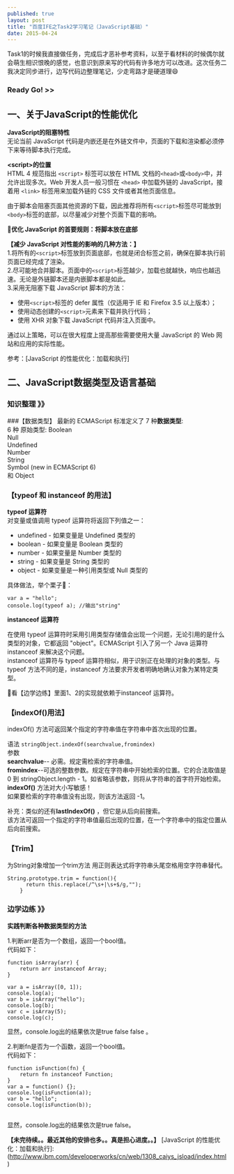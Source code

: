 ```yaml
---
published: true
layout: post
title: "百度IFE之Task2学习笔记（JavaScript基础）"
date: 2015-04-24
---
```

Task1的时候我直接做任务，完成后才恶补参考资料，以至于看材料的时候偶尔就会萌生相识恨晚的感觉，也意识到原来写的代码有许多地方可以改进。这次任务二我决定同步进行，边写代码边整理笔记，少走弯路才是硬道理😄  
### Ready Go! >>
## 一、关于JavaScript的性能优化

**JavaScript的阻塞特性**  
无论当前 JavaScript 代码是内嵌还是在外链文件中，页面的下载和渲染都必须停下来等待脚本执行完成。

**\<script>的位置**  
HTML 4 规范指出 `<script>` 标签可以放在 HTML 文档的`<head>`或`<body>`中，并允许出现多次。Web 开发人员一般习惯在 `<head>` 中加载外链的 JavaScript，接着用 `<link>` 标签用来加载外链的 CSS 文件或者其他页面信息。

由于脚本会阻塞页面其他资源的下载，因此推荐将所有`<script>`标签尽可能放到`<body>`标签的底部，以尽量减少对整个页面下载的影响。 
 
**🌺优化 JavaScript 的首要规则：将脚本放在底部**    

**【减少 JavaScript 对性能的影响的几种方法：】**  
1.将所有的`<script>`标签放到页面底部，也就是</body>闭合标签之前，确保在脚本执行前页面已经完成了渲染。  
2.尽可能地合并脚本。页面中的`<script>`标签越少，加载也就越快，响应也越迅速。无论是外链脚本还是内嵌脚本都是如此。  
3.采用无阻塞下载 JavaScript 脚本的方法：   

* 使用`<script>`标签的 defer 属性（仅适用于 IE 和 Firefox 3.5 以上版本）；
* 使用动态创建的`<script>`元素来下载并执行代码；
* 使用 XHR 对象下载 JavaScript 代码并注入页面中。  

通过以上策略，可以在很大程度上提高那些需要使用大量 JavaScript 的 Web 网站和应用的实际性能。

参考：[JavaScript 的性能优化：加载和执行]

## 二、JavaScript数据类型及语言基础
### 知识整理 》》   
###【数据类型】
最新的 ECMAScript 标准定义了 7 种**数据类型**:  
6 种 原始类型:
Boolean  
Null  
Undefined  
Number  
String  
Symbol (new in ECMAScript 6)  
和 Object
### 【typeof 和 instanceof 的用法】
**typeof 运算符**  
对变量或值调用 typeof 运算符将返回下列值之一：
  
* undefined - 如果变量是 Undefined 类型的  
* boolean - 如果变量是 Boolean 类型的  
* number - 如果变量是 Number 类型的  
* string - 如果变量是 String 类型的  
* object - 如果变量是一种引用类型或 Null 类型的    

具体做法，举个栗子🌰：  

```
var a = "hello";
console.log(typeof a); //输出"string"
```
**instanceof 运算符**

在使用 typeof 运算符时采用引用类型存储值会出现一个问题，无论引用的是什么类型的对象，它都返回 "object"。ECMAScript 引入了另一个 Java 运算符 instanceof 来解决这个问题。  
instanceof 运算符与 typeof 运算符相似，用于识别正在处理的对象的类型。与 typeof 方法不同的是，instanceof 方法要求开发者明确地确认对象为某特定类型。

🌰看【边学边练】里面1、2的实现就依赖于instanceof 运算符。
### 【indexOf()用法】
indexOf() 方法可返回某个指定的字符串值在字符串中首次出现的位置。

语法
```stringObject.indexOf(searchvalue,fromindex)```  
参数	  
**searchvalue**--	必需。规定需检索的字符串值。  
**fromindex**--可选的整数参数。规定在字符串中开始检索的位置。它的合法取值是 0 到 stringObject.length - 1。如省略该参数，则将从字符串的首字符开始检索。  
**indexOf()** 方法对大小写敏感！  
如果要检索的字符串值没有出现，则该方法返回 -1。  

补充：类似的还有**lastIndexOf()**  ，但它是从后向前搜索。  
该方法可返回一个指定的字符串值最后出现的位置，在一个字符串中的指定位置从后向前搜索。

### 【Trim】
为String对象增加一个trim方法 
用正则表达式将字符串头尾空格用空字符串替代。

```
String.prototype.trim = function(){           
      return this.replace(/^\s+|\s+$/g,"");     
    }
```  
### 边学边练 》》
**实践判断各种数据类型的方法**

1.判断arr是否为一个数组，返回一个bool值。  
代码如下：

```
function isArray(arr) {
    return arr instanceof Array;
}

var a = isArray([0, 1]);
console.log(a);
var b = isArray("hello");
console.log(b);
var c = isArray(5);
console.log(c);
```
显然，console.log出的结果依次是true false false 。

2.判断fn是否为一个函数，返回一个bool值。  
代码如下：  

```
function isFunction(fn) {
    return fn instanceof Function;
}
var a = function() {}; 
console.log(isFunction(a));
var b = "hello";
console.log(isFunction(b));
                          
```
显然，console.log出的结果依次是true false。  


    

  



**【未完待续。。最近其他的安排也多。。真是担心进度。。】**
[JavaScript 的性能优化：加载和执行]:(http://www.ibm.com/developerworks/cn/web/1308_caiys_jsload/index.html)

